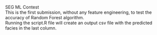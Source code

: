 SEG ML Contest  
This is the first submission, without any feature engineering, to test the accuracy of Random Forest algorithm.  
Running the script.R file will create an output csv file with the predicted facies in the last column.
